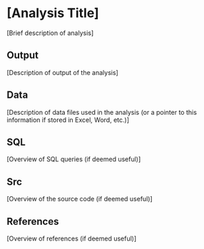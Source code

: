 # [Analysis Title]

[Brief description of analysis]

## Output

[Description of output of the analysis]

## Data

[Description of data files used in the analysis (or a pointer to this information if stored in Excel, Word, etc.)]

## SQL

[Overview of SQL queries (if deemed useful)]

## Src

[Overview of the source code (if deemed useful)]

## References

[Overview of references (if deemed useful)]
